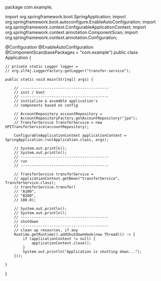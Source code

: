package com.example;

import org.springframework.boot.SpringApplication;
import org.springframework.boot.autoconfigure.EnableAutoConfiguration;
import org.springframework.context.ConfigurableApplicationContext;
import org.springframework.context.annotation.ComponentScan;
import org.springframework.context.annotation.Configuration;

@Configuration
@EnableAutoConfiguration
@ComponentScan(basePackages = "com.example")
public class Application {

    // private static Logger logger =
    // org.slf4j.LoggerFactory.getLogger("transfer-service");

    public static void main(String[] args) {

        // ----------------------------------------
        // init / boot
        // ----------------------------------------
        // initialize & assemble application's
        // components based on config

        // AccountRepository accountRepository =
        // AccountRepositoryFactory.getAccountRepository("jpa");
        // TransferService transferService = new UPITransferService(accountRepository);

        ConfigurableApplicationContext applicationContext = SpringApplication.run(Application.class, args);

        // System.out.println();
        // System.out.println();
        // ----------------------------------------
        // run
        // ----------------------------------------

        // TransferService transferService =
        // applicationContext.getBean("transferService", TransferService.class);
        // transferService.transfer(
        // "A100",
        // "B200",
        // 100.0);

        // System.out.println();
        // System.out.println();
        // ----------------------------------------
        // shutdown
        // ----------------------------------------
        // clean up resources, if any
        Runtime.getRuntime().addShutdownHook(new Thread(() -> {
            if (applicationContext != null) {
                applicationContext.close();
            }
            System.out.println("Application is shutting down...");
        }));

    }

}
